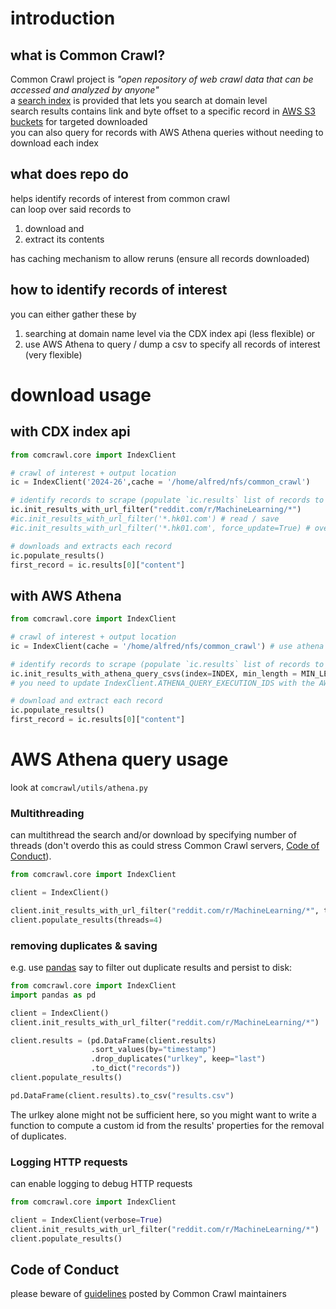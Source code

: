 # introduction

## what is Common Crawl?
Common Crawl project is _"open repository of web crawl data that can be accessed and analyzed by anyone"_  
a [search index](https://index.commoncrawl.org) is provided that lets you search at domain level  
search results contains link and byte offset to a specific record in [AWS S3 buckets](https://commoncrawl.s3.amazonaws.com/cc-index/collections/index.html) for targeted downloaded  
you can also query for records with AWS Athena queries without needing to download each index

## what does repo do
helps identify records of interest from common crawl  
can loop over said records to  
   1. download and 
   2. extract its contents

has caching mechanism to allow reruns (ensure all records downloaded)

## how to identify records of interest
you can either gather these by 
1. searching at domain name level via the CDX index api (less flexible) or
2. use AWS Athena to query / dump a csv to specify all records of interest (very flexible)

# download usage
## with CDX index api
```python
from comcrawl.core import IndexClient

# crawl of interest + output location
ic = IndexClient('2024-26',cache = '/home/alfred/nfs/common_crawl')

# identify records to scrape (populate `ic.results` list of records to download)
ic.init_results_with_url_filter("reddit.com/r/MachineLearning/*")
#ic.init_results_with_url_filter('*.hk01.com') # read / save
#ic.init_results_with_url_filter('*.hk01.com', force_update=True) # overwrite

# downloads and extracts each record
ic.populate_results()
first_record = ic.results[0]["content"]
```

## with AWS Athena
```python
from comcrawl.core import IndexClient

# crawl of interest + output location
ic = IndexClient(cache = '/home/alfred/nfs/common_crawl') # use athena csvs

# identify records to scrape (populate `ic.results` list of records to download)
ic.init_results_with_athena_query_csvs(index=INDEX, min_length = MIN_LENGTH, max_length = MAX_LENGTH)
# you need to update IndexClient.ATHENA_QUERY_EXECUTION_IDS with the AWS Athena query csv hash

# download and extract each record
ic.populate_results()
first_record = ic.results[0]["content"]
```

# AWS Athena query usage
look at
`comcrawl/utils/athena.py`

### Multithreading
can multithread the search and/or download by specifying number of threads
(don't overdo this as could stress Common Crawl servers, [Code of Conduct](#code-of-conduct)).

```python
from comcrawl.core import IndexClient

client = IndexClient()

client.init_results_with_url_filter("reddit.com/r/MachineLearning/*", threads=4)
client.populate_results(threads=4)
```

### removing duplicates & saving
e.g. use [pandas](https://github.com/pandas-dev/pandas) say to filter out duplicate results and persist to disk:

```python
from comcrawl.core import IndexClient
import pandas as pd

client = IndexClient()
client.init_results_with_url_filter("reddit.com/r/MachineLearning/*")

client.results = (pd.DataFrame(client.results)
                  .sort_values(by="timestamp")
                  .drop_duplicates("urlkey", keep="last")
                  .to_dict("records"))
client.populate_results()

pd.DataFrame(client.results).to_csv("results.csv")
```

The urlkey alone might not be sufficient here, so you might want to write a function to compute a custom id from the results' properties for the removal of duplicates.

### Logging HTTP requests
can enable logging to debug HTTP requests

```python
from comcrawl.core import IndexClient

client = IndexClient(verbose=True)
client.init_results_with_url_filter("reddit.com/r/MachineLearning/*")
client.populate_results()
```

## Code of Conduct
please beware of [guidelines](https://groups.google.com/forum/#!msg/common-crawl/3QmQjFA_3y4/vTbhGqIBBQAJ) posted by Common Crawl maintainers